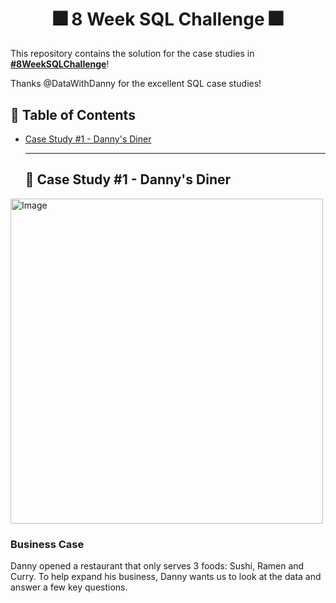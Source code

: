 # <p align="center" style="margin-top: 0px;">🎆 8 Week SQL Challenge 🎆

This repository contains the solution for the case studies in **[#8WeekSQLChallenge](https://8weeksqlchallenge.com)**!

Thanks @DataWithDanny for the excellent SQL case studies!

## 🧾 Table of Contents
- [Case Study #1 - Danny's Diner](#-case-study-1---dannys-diner)
  
  ***
  
  ## 🍜 Case Study #1 - Danny's Diner
<img src="https://user-images.githubusercontent.com/81607668/127727503-9d9e7a25-93cb-4f95-8bd0-20b87cb4b459.png" alt="Image" width="500" height="520">
  
  ### Business Case
Danny opened a restaurant that only serves 3 foods: Sushi, Ramen and Curry. To help expand his business, Danny wants us to look at the data and answer a few key questions. 
